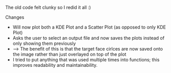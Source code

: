 The old code felt clunky so I redid it all :)

Changes
- Will now plot both a KDE Plot and a Scatter Plot (as opposed to only KDE Plot)
- Asks the user to select an output file and now saves the plots instead of only showing them previously
- --> The benefit of this is that the target face cirlces are now saved onto the image rather than just overlayed on top of the plot
- I tried to put anything that was used multiple times into functions; this improves readability and maintainability.
